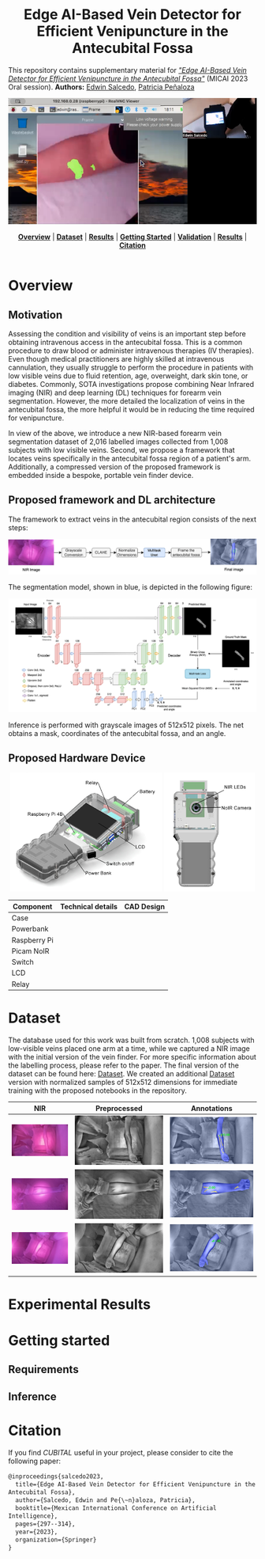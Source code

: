<h1 align="center">Edge AI-Based Vein Detector for Efficient Venipuncture in the Antecubital Fossa</h1> 

This repository contains supplementary material for [*"Edge AI-Based Vein Detector for Efficient Venipuncture in the Antecubital Fossa"*](https://arxiv.org/pdf/2310.18234.pdf) (MICAI 2023 Oral session). **Authors:** [Edwin Salcedo](https://www.linkedin.com/in/edwinsalcedo), [Patricia Peñaloza](https://www.linkedin.com/in/patricia-jael-pe%C3%B1aloza-sola-6b9b65131)

<p align="center">
  <img src="images/inference2.png">
</p>

<div align="center">
  <a href="#Overview"><b>Overview</b></a> |
  <a href="#Dataset"><b>Dataset</b></a> |
  <a href="#Results"><b>Results</b></a> |
  <a href="#Getting Started"><b>Getting Started</b></a> |
  <a href="#Validation"><b>Validation</b></a> |
  <a href="#Results"><b>Results</b></a> |
  <a href="#Citation"><b>Citation</b></a>
</div>

<br>

# Overview

## Motivation
Assessing the condition and visibility of veins is an important step before obtaining intravenous access in the antecubital fossa. This is a common procedure to draw blood or administer intravenous therapies (IV therapies). Even though medical practitioners are highly skilled at intravenous cannulation, they usually struggle to perform the procedure in patients with low visible veins due to fluid retention, age, overweight, dark skin tone, or diabetes. Commonly, SOTA investigations propose combining Near Infrared imaging (NIR) and deep learning (DL) techniques for forearm vein segmentation. However, the more detailed the localization of veins in the antecubital fossa, the more helpful it would be in reducing the time required for venipuncture.

In view of the above, we introduce a new NIR-based forearm vein segmentation dataset of 2,016 labelled images collected from 1,008 subjects with low visible veins. Second, we propose a framework that locates veins specifically in the antecubital fossa region of a patient's arm. Additionally, a compressed version of the proposed framework is embedded inside a bespoke, portable vein finder device. 

## Proposed framework and DL architecture
The framework to extract veins in the antecubital region consists of the next steps:  
<p align="center">
<img src="images/pipeline.png" width="700">
</p>

The segmentation model, shown in blue, is depicted in the following figure:

<p align="center">
<img src="images/final-unet.png" width="700">
</p>

Inference is performed with grayscale images of 512x512 pixels. The net obtains a mask, coordinates of the antecubital fossa, and an angle. 

## Proposed Hardware Device

<p align="center">
  <img src="images/isometric.png" height="240">
  <img src="images/posterior.png" height="240">
</p>

| Component | Technical details | CAD Design |
| --- | --- | --- |
| Case |  |  |
| Powerbank |  |  |
| Raspberry Pi |  |  |
| Picam NoIR |  |  |
| Switch |  |  |
| LCD |  |  |
| Relay |  |  |

# Dataset

The database used for this work was built from scratch. 1,008 subjects with low-visible veins placed one arm at a time, while we captured a NIR image with the initial version of the vein finder. For more specific information about the labelling process, please refer to the paper. The final version of the dataset can be found here: [Dataset](https://drive.google.com/file/d/191uA9ErYRSXculIa3AXHqfBhXjd7O3St/view?usp=sharing). We created an additional [Dataset](https://drive.google.com/file/d/1-6hCFfxxFFCx1fuBaQODVqDVOiWPl42U/view?usp=sharing) version with normalized samples of 512x512 dimensions for immediate training with the proposed notebooks in the repository. 

|  NIR |  Preprocessed |  Annotations |  
|---|---|---|
|<img src="images/samples/nir1.jpg" width="100%"/> | <img src=images/samples/preprocessed_image1.jpg  width="100%"/> | <img src=images/samples/annotation1.jpg width="100%"/> |
|<img src="images/samples/nir2.jpg" width="100%"/> | <img src=images/samples/preprocessed_image2.jpg  width="100%"/> | <img src=images/samples/annotation2.jpg width="100%"/> |
|<img src="images/samples/nir3.jpg" width="100%"/> | <img src=images/samples/preprocessed_image3.jpg  width="100%"/> | <img src=images/samples/annotation3.jpg width="100%"/> |

# Experimental Results

# Getting started

## Requirements

## Inference


# Citation
If you find *CUBITAL* useful in your project, please consider to cite the following paper:

```
@inproceedings{salcedo2023,
  title={Edge AI-Based Vein Detector for Efficient Venipuncture in the Antecubital Fossa},
  author={Salcedo, Edwin and Pe{\~n}aloza, Patricia},
  booktitle={Mexican International Conference on Artificial Intelligence},
  pages={297--314},
  year={2023},
  organization={Springer}
}
```